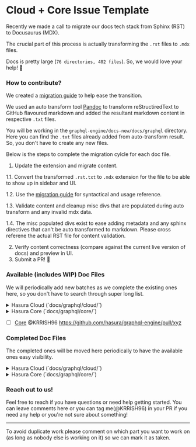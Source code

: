 # Cloud + Core Issue Template

Recently we made a call to migrate our docs tech stack from Sphinx (RST) to Docusaurus (MDX).

The crucial part of this process is actually transforming the `.rst` files to `.mdx` files.

Docs is pretty large (`76 directories, 402 files`). So, we would love your help! 💪

### How to contribute?
We created a [migration guide](https://hge-docs-migration.netlify.app/) to help ease the transition.

We used an auto transform tool [Pandoc](https://pandoc.org) to transform reStructiredText to GitHub flavoured markdown and added the resultant markdown content in respective `.txt` files.

You will be working in the `graphql-engine/docs-new/docs/graphql` directory. Here you can find the `.txt` files already added from auto-transform result. So, you don't have to create any new files.

Below is the steps to complete the migration cylcle for each doc file.

1. Update the extension and migrate content.

  1.1. Convert the transformed `.rst.txt` to `.mdx` extension for the file to be able to show up in sidebar and UI.

  1.2. Use the [migration guide](https://hge-docs-migration.netlify.app/) for syntactical and usage reference.

  1.3. Validate content and cleanup misc divs that are populated during auto transform and any invalid mdx data.

  1.4. The misc populated divs exist to ease adding metadata and any sphinx directives that can't be auto transformed to markdown. Please cross referene the actual RST file for content validation.

2. Verify content correctness (compare against the current live version of docs) and preview in UI.
3. Submit a PR! 🎉

### Available (includes WIP) Doc Files
We will periodically add new batches as we complete the existing ones here, so you don't have to search through super long list.

<details>
<summary>Hasura Cloud (`docs/graphql/cloud/`)</summary>

- [ ] [docs/graphql/cloud/api-reference.rst](https://github.com/hasura/graphql-engine/tree/master/docs/graphql/cloud/api-reference.rst)
- [ ] [docs/graphql/cloud/changelog.rst](https://github.com/hasura/graphql-engine/tree/master/docs/graphql/cloud/changelog.rst)
- [ ] [docs/graphql/cloud/dedicated-vpc.rst](https://github.com/hasura/graphql-engine/tree/master/docs/graphql/cloud/dedicated-vpc.rst)
- [ ] [docs/graphql/cloud/glossary.rst](https://github.com/hasura/graphql-engine/tree/master/docs/graphql/cloud/glossary.rst)
- [ ] [docs/graphql/cloud/index.rst](https://github.com/hasura/graphql-engine/tree/master/docs/graphql/cloud/index.rst)
- [ ] [docs/graphql/cloud/preview-apps.rst](https://github.com/hasura/graphql-engine/tree/master/docs/graphql/cloud/preview-apps.rst)
- [ ] [docs/graphql/cloud/query-tags.rst](https://github.com/hasura/graphql-engine/tree/master/docs/graphql/cloud/query-tags.rst)
- [ ] [docs/graphql/cloud/read-replicas.rst](https://github.com/hasura/graphql-engine/tree/master/docs/graphql/cloud/read-replicas.rst)
- [ ] [docs/graphql/cloud/regression-tests.rst](https://github.com/hasura/graphql-engine/tree/master/docs/graphql/cloud/regression-tests.rst)
- [ ] [docs/graphql/cloud/response-caching.rst](https://github.com/hasura/graphql-engine/tree/master/docs/graphql/cloud/response-caching.rst)
- [ ] [docs/graphql/cloud/tracing.rst](https://github.com/hasura/graphql-engine/tree/master/docs/graphql/cloud/tracing.rst)
- [ ] [docs/graphql/cloud/billing](https://github.com/hasura/graphql-engine/tree/master/docs/graphql/cloud/billing)
    - [ ] [docs/graphql/cloud/billing/credits.rst](https://github.com/hasura/graphql-engine/tree/master/docs/graphql/cloud/billing/credits.rst)
    - [ ] [docs/graphql/cloud/billing/index.rst](https://github.com/hasura/graphql-engine/tree/master/docs/graphql/cloud/billing/index.rst)
    - [ ] [docs/graphql/cloud/billing/payment-methods.rst](https://github.com/hasura/graphql-engine/tree/master/docs/graphql/cloud/billing/payment-methods.rst)
    - [ ] [docs/graphql/cloud/billing/receipts.rst](https://github.com/hasura/graphql-engine/tree/master/docs/graphql/cloud/billing/receipts.rst)
- [ ] [docs/graphql/cloud/getting-started](https://github.com/hasura/graphql-engine/tree/master/docs/graphql/cloud/getting-started)
    - [ ] [docs/graphql/cloud/getting-started/index.rst](https://github.com/hasura/graphql-engine/tree/master/docs/graphql/cloud/getting-started/index.rst)
    - [ ] [docs/graphql/cloud/getting-started/postgres-permissions.rst](https://github.com/hasura/graphql-engine/tree/master/docs/graphql/cloud/getting-started/postgres-permissions.rst)
    - [ ] [docs/graphql/cloud/getting-started/cloud-databases](https://github.com/hasura/graphql-engine/tree/master/docs/graphql/cloud/getting-started/cloud-databases)
    - [ ] [docs/graphql/cloud/getting-started/cloud-databases/aiven.rst](https://github.com/hasura/graphql-engine/tree/master/docs/graphql/cloud/getting-started/cloud-databases/aiven.rst)
    - [ ] [docs/graphql/cloud/getting-started/cloud-databases/aws-aurora.rst](https://github.com/hasura/graphql-engine/tree/master/docs/graphql/cloud/getting-started/cloud-databases/aws-aurora.rst)
    - [ ] [docs/graphql/cloud/getting-started/cloud-databases/aws-postgres.rst](https://github.com/hasura/graphql-engine/tree/master/docs/graphql/cloud/getting-started/cloud-databases/aws-postgres.rst)
    - [ ] [docs/graphql/cloud/getting-started/cloud-databases/azure.rst](https://github.com/hasura/graphql-engine/tree/master/docs/graphql/cloud/getting-started/cloud-databases/azure.rst)
    - [ ] [docs/graphql/cloud/getting-started/cloud-databases/digital-ocean.rst](https://github.com/hasura/graphql-engine/tree/master/docs/graphql/cloud/getting-started/cloud-databases/digital-ocean.rst)
    - [ ] [docs/graphql/cloud/getting-started/cloud-databases/gcp.rst](https://github.com/hasura/graphql-engine/tree/master/docs/graphql/cloud/getting-started/cloud-databases/gcp.rst)
    - [ ] [docs/graphql/cloud/getting-started/cloud-databases/index.rst](https://github.com/hasura/graphql-engine/tree/master/docs/graphql/cloud/getting-started/cloud-databases/index.rst)
    - [ ] [docs/graphql/cloud/getting-started/cloud-databases/timescale-cloud.rst](https://github.com/hasura/graphql-engine/tree/master/docs/graphql/cloud/getting-started/cloud-databases/timescale-cloud.rst)
    - [ ] [docs/graphql/cloud/getting-started/cloud-databases/yugabyte.rst](https://github.com/hasura/graphql-engine/tree/master/docs/graphql/cloud/getting-started/cloud-databases/yugabyte.rst)
- [ ] [docs/graphql/cloud/hasurapro-cli](https://github.com/hasura/graphql-engine/tree/master/docs/graphql/cloud/hasurapro-cli)
    - [ ] [docs/graphql/cloud/hasurapro-cli/index.rst](https://github.com/hasura/graphql-engine/tree/master/docs/graphql/cloud/hasurapro-cli/index.rst)
- [ ] [docs/graphql/cloud/metrics](https://github.com/hasura/graphql-engine/tree/master/docs/graphql/cloud/metrics)
    - [ ] [docs/graphql/cloud/metrics/errors.rst](https://github.com/hasura/graphql-engine/tree/master/docs/graphql/cloud/metrics/errors.rst)
    - [ ] [docs/graphql/cloud/metrics/index.rst](https://github.com/hasura/graphql-engine/tree/master/docs/graphql/cloud/metrics/index.rst)
    - [ ] [docs/graphql/cloud/metrics/operations.rst](https://github.com/hasura/graphql-engine/tree/master/docs/graphql/cloud/metrics/operations.rst)
    - [ ] [docs/graphql/cloud/metrics/overview.rst](https://github.com/hasura/graphql-engine/tree/master/docs/graphql/cloud/metrics/overview.rst)
    - [ ] [docs/graphql/cloud/metrics/subscription-workers.rst](https://github.com/hasura/graphql-engine/tree/master/docs/graphql/cloud/metrics/subscription-workers.rst)
    - [ ] [docs/graphql/cloud/metrics/usage.rst](https://github.com/hasura/graphql-engine/tree/master/docs/graphql/cloud/metrics/usage.rst)
    - [ ] [docs/graphql/cloud/metrics/websockets.rst](https://github.com/hasura/graphql-engine/tree/master/docs/graphql/cloud/metrics/websockets.rst)
    - [ ] [docs/graphql/cloud/metrics/integrations](https://github.com/hasura/graphql-engine/tree/master/docs/graphql/cloud/metrics/integrations)
    - [ ] [docs/graphql/cloud/metrics/integrations/azure-monitor.rst](https://github.com/hasura/graphql-engine/tree/master/docs/graphql/cloud/metrics/integrations/azure-monitor.rst)
    - [ ] [docs/graphql/cloud/metrics/integrations/datadog.rst](https://github.com/hasura/graphql-engine/tree/master/docs/graphql/cloud/metrics/integrations/datadog.rst)
    - [ ] [docs/graphql/cloud/metrics/integrations/index.rst](https://github.com/hasura/graphql-engine/tree/master/docs/graphql/cloud/metrics/integrations/index.rst)
    - [ ] [docs/graphql/cloud/metrics/integrations/newrelic.rst](https://github.com/hasura/graphql-engine/tree/master/docs/graphql/cloud/metrics/integrations/newrelic.rst)
- [ ] [docs/graphql/cloud/projects](https://github.com/hasura/graphql-engine/tree/master/docs/graphql/cloud/projects)
    - [ ] [docs/graphql/cloud/projects/collaborators.rst](https://github.com/hasura/graphql-engine/tree/master/docs/graphql/cloud/projects/collaborators.rst)
    - [ ] [docs/graphql/cloud/projects/create.rst](https://github.com/hasura/graphql-engine/tree/master/docs/graphql/cloud/projects/create.rst)
    - [ ] [docs/graphql/cloud/projects/delete.rst](https://github.com/hasura/graphql-engine/tree/master/docs/graphql/cloud/projects/delete.rst)
    - [ ] [docs/graphql/cloud/projects/details.rst](https://github.com/hasura/graphql-engine/tree/master/docs/graphql/cloud/projects/details.rst)
    - [ ] [docs/graphql/cloud/projects/domains.rst](https://github.com/hasura/graphql-engine/tree/master/docs/graphql/cloud/projects/domains.rst)
    - [ ] [docs/graphql/cloud/projects/env-vars.rst](https://github.com/hasura/graphql-engine/tree/master/docs/graphql/cloud/projects/env-vars.rst)
    - [ ] [docs/graphql/cloud/projects/environments.rst](https://github.com/hasura/graphql-engine/tree/master/docs/graphql/cloud/projects/environments.rst)
    - [ ] [docs/graphql/cloud/projects/github-integration.rst](https://github.com/hasura/graphql-engine/tree/master/docs/graphql/cloud/projects/github-integration.rst)
    - [ ] [docs/graphql/cloud/projects/heroku-url-sync.rst](https://github.com/hasura/graphql-engine/tree/master/docs/graphql/cloud/projects/heroku-url-sync.rst)
    - [ ] [docs/graphql/cloud/projects/index.rst](https://github.com/hasura/graphql-engine/tree/master/docs/graphql/cloud/projects/index.rst)
    - [ ] [docs/graphql/cloud/projects/maintenance-mode.rst](https://github.com/hasura/graphql-engine/tree/master/docs/graphql/cloud/projects/maintenance-mode.rst)
    - [ ] [docs/graphql/cloud/projects/move-project-manual.rst](https://github.com/hasura/graphql-engine/tree/master/docs/graphql/cloud/projects/move-project-manual.rst)
    - [ ] [docs/graphql/cloud/projects/move-project-v2-manual.rst](https://github.com/hasura/graphql-engine/tree/master/docs/graphql/cloud/projects/move-project-v2-manual.rst)
    - [ ] [docs/graphql/cloud/projects/move-project-v2.rst](https://github.com/hasura/graphql-engine/tree/master/docs/graphql/cloud/projects/move-project-v2.rst)
    - [ ] [docs/graphql/cloud/projects/ownership.rst](https://github.com/hasura/graphql-engine/tree/master/docs/graphql/cloud/projects/ownership.rst)
    - [ ] [docs/graphql/cloud/projects/pricing.rst](https://github.com/hasura/graphql-engine/tree/master/docs/graphql/cloud/projects/pricing.rst)
    - [ ] [docs/graphql/cloud/projects/regions.rst](https://github.com/hasura/graphql-engine/tree/master/docs/graphql/cloud/projects/regions.rst)
    - [ ] [docs/graphql/cloud/projects/secure.rst](https://github.com/hasura/graphql-engine/tree/master/docs/graphql/cloud/projects/secure.rst)
- [ ] [docs/graphql/cloud/security](https://github.com/hasura/graphql-engine/tree/master/docs/graphql/cloud/security)
    - [ ] [docs/graphql/cloud/security/allow-lists.rst](https://github.com/hasura/graphql-engine/tree/master/docs/graphql/cloud/security/allow-lists.rst)
    - [ ] [docs/graphql/cloud/security/api-limits.rst](https://github.com/hasura/graphql-engine/tree/master/docs/graphql/cloud/security/api-limits.rst)
    - [ ] [docs/graphql/cloud/security/disable-graphql-introspection.rst](https://github.com/hasura/graphql-engine/tree/master/docs/graphql/cloud/security/disable-graphql-introspection.rst)
    - [ ] [docs/graphql/cloud/security/index.rst](https://github.com/hasura/graphql-engine/tree/master/docs/graphql/cloud/security/index.rst)
    - [ ] [docs/graphql/cloud/security/rotating-admin-secrets.rst](https://github.com/hasura/graphql-engine/tree/master/docs/graphql/cloud/security/rotating-admin-secrets.rst)

</details>

<details>
<summary>Hasura Core (`docs/graphql/core/`)</summary>
</details>

- [ ] [Core](https://github.com/hasura/graphql-engine/tree/master/docs-new/docs/graphql/core/) @KRRISH96 https://github.com/hasura/graphql-engine/pull/xyz


### Completed Doc Files
The completed ones will be moved here periodically to have the available ones easy visibility.

<details>
<summary>Hasura Cloud (`docs/graphql/cloud/`)</summary>
</details>

<details>
<summary>Hasura Core (`docs/graphql/core/`)</summary>

- [x] [docs/graphql/core/actions/create](https://github.com/hasura/graphql-engine/tree/master/docs-new/docs/graphql/core/actions/create.mdx) @KRRISH96 https://github.com/hasura/graphql-engine/pull/xyz

</details>


### Reach out to us!

Feel free to reach if you have questions or need help getting started. You can leave comments here or you can tag me(@KRRISH96) in your PR if you need any help or you're not sure about something!

---

To avoid duplicate work please comment on which part you want to work on (as long as nobody else is working on it) so we can mark it as taken.